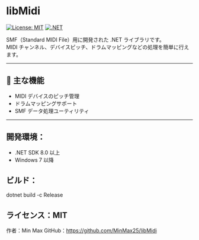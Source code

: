 # libMidi

[![License: MIT](https://img.shields.io/badge/License-MIT-blue.svg)](LICENSE)
[![.NET](https://img.shields.io/badge/.NET-8.0-blueviolet)](https://dotnet.microsoft.com/)

SMF（Standard MIDI File）用に開発された .NET ライブラリです。  
MIDI チャンネル、デバイスピッチ、ドラムマッピングなどの処理を簡単に行えます。

---

## 🌟 主な機能

- MIDI デバイスのピッチ管理
- ドラムマッピングサポート
- SMF データ処理ユーティリティ

---

## 開発環境：
- .NET SDK 8.0 以上
- Windows 7 以降

## ビルド：
dotnet build -c Release

## ライセンス：MIT

作者：Min Max
GitHub：https://github.com/MinMax25/libMidi

